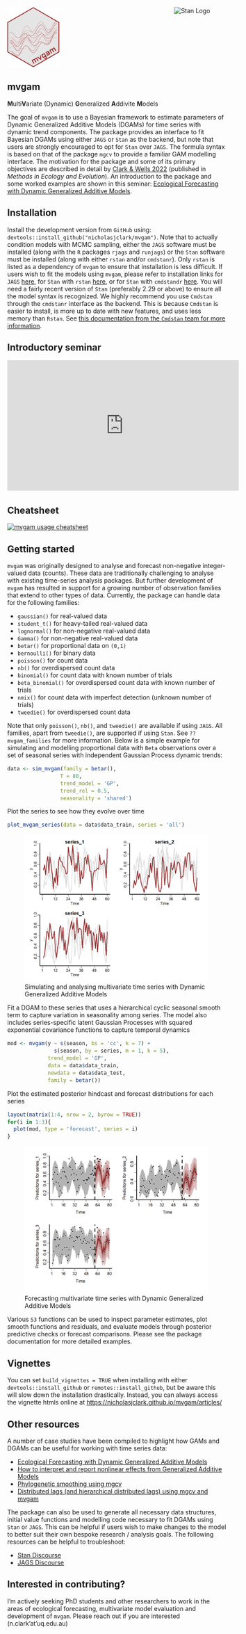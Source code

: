 
<br> <br>

<img src="man/figures/mvgam_logo.png" width = 120 alt="mvgam R package logo"/>[<img src="https://raw.githubusercontent.com/stan-dev/logos/master/logo_tm.png" align="right" width=120 alt="Stan Logo"/>](https://mc-stan.org/)

## mvgam

**M**ulti**V**ariate (Dynamic) **G**eneralized **A**ddivite **M**odels

The goal of `mvgam` is to use a Bayesian framework to estimate
parameters of Dynamic Generalized Additive Models (DGAMs) for time
series with dynamic trend components. The package provides an interface
to fit Bayesian DGAMs using either `JAGS` or `Stan` as the backend, but
note that users are strongly encouraged to opt for `Stan` over `JAGS`.
The formula syntax is based on that of the package `mgcv` to provide a
familiar GAM modelling interface. The motivation for the package and
some of its primary objectives are described in detail by [Clark & Wells
2022](https://besjournals.onlinelibrary.wiley.com/doi/10.1111/2041-210X.13974)
(published in *Methods in Ecology and Evolution*). An introduction to
the package and some worked examples are shown in this seminar:
<a href="https://www.youtube.com/watch?v=0zZopLlomsQ"
target="_blank">Ecological Forecasting with Dynamic Generalized Additive
Models</a>.

## Installation

Install the development version from `GitHub` using:
`devtools::install_github("nicholasjclark/mvgam")`. Note that to
actually condition models with MCMC sampling, either the `JAGS` software
must be installed (along with the `R` packages `rjags` and `runjags`) or
the `Stan` software must be installed (along with either `rstan` and/or
`cmdstanr`). Only `rstan` is listed as a dependency of `mvgam` to ensure
that installation is less difficult. If users wish to fit the models
using `mvgam`, please refer to installation links for `JAGS`
[here](https://sourceforge.net/projects/mcmc-jags/files/), for `Stan`
with `rstan` [here](https://mc-stan.org/users/interfaces/rstan), or for
`Stan` with `cmdstandr` [here](https://mc-stan.org/cmdstanr/). You will
need a fairly recent version of `Stan` (preferably 2.29 or above) to
ensure all the model syntax is recognized. We highly recommend you use
`Cmdstan` through the `cmdstanr` interface as the backend. This is
because `Cmdstan` is easier to install, is more up to date with new
features, and uses less memory than `Rstan`. See [this documentation
from the `Cmdstan` team for more
information](http://mc-stan.org/cmdstanr/articles/cmdstanr.html#comparison-with-rstan).

## Introductory seminar

<div class="vembedr">
<div>
<iframe src="https://www.youtube.com/embed/0zZopLlomsQ" width="533" height="300" frameborder="0" allowfullscreen="" data-external="1"></iframe>
</div>
</div>

## Cheatsheet

[![`mvgam` usage
cheatsheet](https://github.com/nicholasjclark/mvgam/raw/master/misc/mvgam_cheatsheet.png)](https://github.com/nicholasjclark/mvgam/raw/master/misc/mvgam_cheatsheet.pdf)

## Getting started

`mvgam` was originally designed to analyse and forecast non-negative
integer-valued data (counts). These data are traditionally challenging
to analyse with existing time-series analysis packages. But further
development of `mvgam` has resulted in support for a growing number of
observation families that extend to other types of data. Currently, the
package can handle data for the following families:

- `gaussian()` for real-valued data
- `student_t()` for heavy-tailed real-valued data
- `lognormal()` for non-negative real-valued data
- `Gamma()` for non-negative real-valued data
- `betar()` for proportional data on `(0,1)`
- `bernoulli()` for binary data
- `poisson()` for count data
- `nb()` for overdispersed count data
- `binomial()` for count data with known number of trials
- `beta_binomial()` for overdispersed count data with known number of
  trials
- `nmix()` for count data with imperfect detection (unknown number of
  trials)
- `tweedie()` for overdispersed count data

Note that only `poisson()`, `nb()`, and `tweedie()` are available if
using `JAGS`. All families, apart from `tweedie()`, are supported if
using `Stan`. See `??mvgam_families` for more information. Below is a
simple example for simulating and modelling proportional data with
`Beta` observations over a set of seasonal series with independent
Gaussian Process dynamic trends:

``` r
data <- sim_mvgam(family = betar(),
                 T = 80,
                 trend_model = 'GP',
                 trend_rel = 0.5, 
                 seasonality = 'shared')
```

Plot the series to see how they evolve over time

``` r
plot_mvgam_series(data = data$data_train, series = 'all')
```

<figure>
<img src="man/figures/README-beta_sim-1.png"
alt="Simulating and analysing multivariate time series with Dynamic Generalized Additive Models" />
<figcaption aria-hidden="true">Simulating and analysing multivariate
time series with Dynamic Generalized Additive Models</figcaption>
</figure>

Fit a DGAM to these series that uses a hierarchical cyclic seasonal
smooth term to capture variation in seasonality among series. The model
also includes series-specific latent Gaussian Processes with squared
exponential covariance functions to capture temporal dynamics

``` r
mod <- mvgam(y ~ s(season, bs = 'cc', k = 7) +
               s(season, by = series, m = 1, k = 5),
             trend_model = 'GP',
             data = data$data_train,
             newdata = data$data_test,
             family = betar())
```

Plot the estimated posterior hindcast and forecast distributions for
each series

``` r
layout(matrix(1:4, nrow = 2, byrow = TRUE))
for(i in 1:3){
  plot(mod, type = 'forecast', series = i)
}
```

<figure>
<img src="man/figures/README-beta_fc-1.png"
alt="Forecasting multivariate time series with Dynamic Generalized Additive Models" />
<figcaption aria-hidden="true">Forecasting multivariate time series with
Dynamic Generalized Additive Models</figcaption>
</figure>

Various `S3` functions can be used to inspect parameter estimates, plot
smooth functions and residuals, and evaluate models through posterior
predictive checks or forecast comparisons. Please see the package
documentation for more detailed examples.

## Vignettes

You can set `build_vignettes = TRUE` when installing with either
`devtools::install_github` or `remotes::install_github`, but be aware
this will slow down the installation drastically. Instead, you can
always access the vignette htmls online at
<https://nicholasjclark.github.io/mvgam/articles/>

## Other resources

A number of case studies have been compiled to highlight how GAMs and
DGAMs can be useful for working with time series data:

- <a href="https://www.youtube.com/watch?v=0zZopLlomsQ"
  target="_blank">Ecological Forecasting with Dynamic Generalized Additive
  Models</a>
- <a href="https://ecogambler.netlify.app/blog/interpreting-gams/"
  target="_blank">How to interpret and report nonlinear effects from
  Generalized Additive Models</a>
- <a href="https://ecogambler.netlify.app/blog/phylogenetic-smooths-mgcv/"
  target="_blank">Phylogenetic smoothing using mgcv</a>
- <a href="https://ecogambler.netlify.app/blog/distributed-lags-mgcv/"
  target="_blank">Distributed lags (and hierarchical distributed lags)
  using mgcv and mvgam</a>

The package can also be used to generate all necessary data structures,
initial value functions and modelling code necessary to fit DGAMs using
`Stan` or `JAGS`. This can be helpful if users wish to make changes to
the model to better suit their own bespoke research / analysis goals.
The following resources can be helpful to troubleshoot:

- [Stan Discourse](https://discourse.mc-stan.org/)
- [JAGS Discourse](https://sourceforge.net/projects/mcmc-jags/)

## Interested in contributing?

I’m actively seeking PhD students and other researchers to work in the
areas of ecological forecasting, multivariate model evaluation and
development of `mvgam`. Please reach out if you are interested
(n.clark’at’uq.edu.au)
